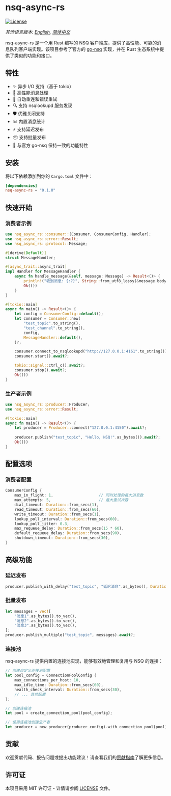 # nsq-async-rs

[![License](https://img.shields.io/badge/license-MIT-blue.svg)](LICENSE)

*其他语言版本: [English](README.md), [简体中文](README_zh.md)*

nsq-async-rs 是一个用 Rust 编写的 NSQ 客户端库，提供了高性能、可靠的消息队列客户端实现。该项目参考了官方的 [go-nsq](https://github.com/nsqio/go-nsq) 实现，并在 Rust 生态系统中提供了类似的功能和接口。

## 特性

- ✨ 异步 I/O 支持（基于 tokio）
- 🚀 高性能消息处理
- 🔄 自动重连和错误重试
- 🔍 支持 nsqlookupd 服务发现
- 🛡️ 优雅关闭支持
- 📊 内置消息统计
- ⚡ 支持延迟发布
- 📦 支持批量发布
- 💫 与官方 go-nsq 保持一致的功能特性

## 安装

将以下依赖添加到你的 `Cargo.toml` 文件中：

```toml
[dependencies]
nsq-async-rs = "0.1.0"
```

## 快速开始

### 消费者示例

```rust
use nsq_async_rs::consumer::{Consumer, ConsumerConfig, Handler};
use nsq_async_rs::error::Result;
use nsq_async_rs::protocol::Message;

#[derive(Default)]
struct MessageHandler;

#[async_trait::async_trait]
impl Handler for MessageHandler {
    async fn handle_message(&self, message: Message) -> Result<()> {
        println!("收到消息: {:?}", String::from_utf8_lossy(&message.body));
        Ok(())
    }
}

#[tokio::main]
async fn main() -> Result<()> {
    let config = ConsumerConfig::default();
    let consumer = Consumer::new(
        "test_topic".to_string(),
        "test_channel".to_string(),
        config,
        MessageHandler::default(),
    )?;

    consumer.connect_to_nsqlookupd("http://127.0.0.1:4161".to_string()).await?;
    consumer.start().await?;

    tokio::signal::ctrl_c().await?;
    consumer.stop().await?;
    Ok(())
}
```

### 生产者示例

```rust
use nsq_async_rs::producer::Producer;
use nsq_async_rs::error::Result;

#[tokio::main]
async fn main() -> Result<()> {
    let producer = Producer::connect("127.0.0.1:4150").await?;
    
    producer.publish("test_topic", "Hello, NSQ!".as_bytes()).await?;
    Ok(())
}
```

## 配置选项

### 消费者配置

```rust
ConsumerConfig {
    max_in_flight: 1,                    // 同时处理的最大消息数
    max_attempts: 5,                     // 最大重试次数
    dial_timeout: Duration::from_secs(1),
    read_timeout: Duration::from_secs(60),
    write_timeout: Duration::from_secs(1),
    lookup_poll_interval: Duration::from_secs(60),
    lookup_poll_jitter: 0.3,
    max_requeue_delay: Duration::from_secs(15 * 60),
    default_requeue_delay: Duration::from_secs(90),
    shutdown_timeout: Duration::from_secs(30),
}
```

## 高级功能

### 延迟发布

```rust
producer.publish_with_delay("test_topic", "延迟消息".as_bytes(), Duration::from_secs(60)).await?;
```

### 批量发布

```rust
let messages = vec![
    "消息1".as_bytes().to_vec(),
    "消息2".as_bytes().to_vec(),
    "消息3".as_bytes().to_vec(),
];
producer.publish_multiple("test_topic", messages).await?;
```

### 连接池

nsq-async-rs 提供内置的连接池实现，能够有效地管理和复用与 NSQ 的连接：

```rust
// 创建自定义连接池配置
let pool_config = ConnectionPoolConfig {
    max_connections_per_host: 10,
    max_idle_time: Duration::from_secs(60),
    health_check_interval: Duration::from_secs(30),
    // ... 其他配置
};

// 创建连接池
let pool = create_connection_pool(pool_config);

// 使用连接池创建生产者
let producer = new_producer(producer_config).with_connection_pool(pool);
```

## 贡献

欢迎贡献代码、报告问题或提出功能建议！请查看我们的[贡献指南](CONTRIBUTING.md)了解更多信息。

## 许可证

本项目采用 MIT 许可证 - 详情请参阅 [LICENSE](LICENSE) 文件。
